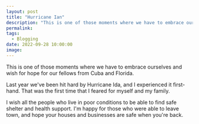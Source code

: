 ```yaml
---
layout: post
title: "Hurricane Ian"
description: "This is one of those moments where we have to embrace ourselves and wish for hope for our fellows from Cuba and Florida."
permalink: 
tags:
  - Blogging
date: 2022-09-28 10:00:00
image: 
---
```


This is one of those moments where we have to embrace ourselves and wish for hope for our fellows from Cuba and Florida.

Last year we've been hit hard by Hurricane Ida, and I experienced it first-hand. That was the first time that I feared for myself and my family.

I wish all the people who live in poor conditions to be able to find safe shelter and health support. I'm happy for those who were able to leave town, and hope your houses and businesses are safe when you're back.